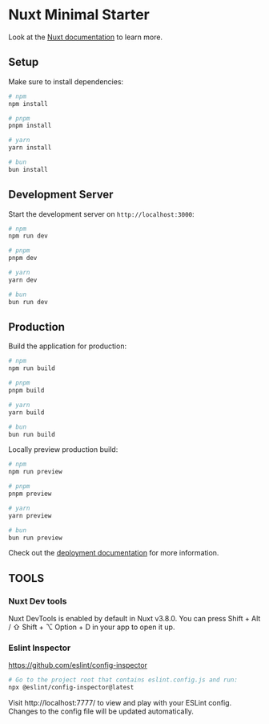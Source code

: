 # Nuxt Minimal Starter

Look at the [Nuxt documentation](https://nuxt.com/docs/getting-started/introduction) to learn more.

## Setup

Make sure to install dependencies:

```bash
# npm
npm install

# pnpm
pnpm install

# yarn
yarn install

# bun
bun install
```

## Development Server

Start the development server on `http://localhost:3000`:

```bash
# npm
npm run dev

# pnpm
pnpm dev

# yarn
yarn dev

# bun
bun run dev
```

## Production

Build the application for production:

```bash
# npm
npm run build

# pnpm
pnpm build

# yarn
yarn build

# bun
bun run build
```

Locally preview production build:

```bash
# npm
npm run preview

# pnpm
pnpm preview

# yarn
yarn preview

# bun
bun run preview
```

Check out the [deployment documentation](https://nuxt.com/docs/getting-started/deployment) for more
information.

## TOOLS

### Nuxt Dev tools

Nuxt DevTools is enabled by default in Nuxt v3.8.0. You can press Shift + Alt / ⇧ Shift + ⌥ Option +
D in your app to open it up.

### Eslint Inspector

https://github.com/eslint/config-inspector

```bash
# Go to the project root that contains eslint.config.js and run:
npx @eslint/config-inspector@latest
```

Visit http://localhost:7777/ to view and play with your ESLint config. Changes to the config file
will be updated automatically.

